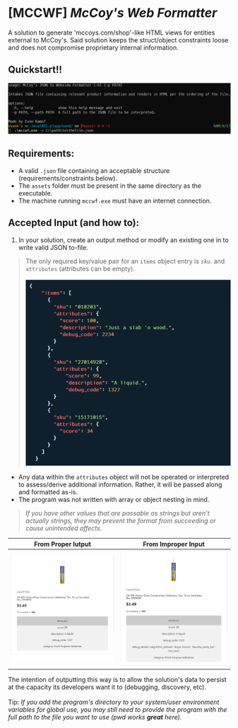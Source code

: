 # [MCCWF] *McCoy's Web Formatter*
A solution to generate 'mccoys.com/shop'-like HTML views for entities external to McCoy's. Said solution keeps the struct/object constraints loose and does not compromise proprietary internal information.

## Quickstart!!
![Easy how-to](readme_assets/quickstart.PNG)

## Requirements:
* A valid `.json` file containing an acceptable structure (requirements/constraints below).
* The `assets` folder must be present in the same directory as the executable.
* The machine running `mccwf.exe` must have an internet connection.

## Accepted Input (and how to):
1. In your solution, create an output method or modify an existing one in to write valid JSON to-file.
>The only required key/value pair for an `items` object entry is *`sku`*. and `attributes` (attributes can be empty).\
\
 ![valid json structure image](readme_assets/example_struct.png)
* Any data within the `attributes` object will not be operated or interpreted to assess/derive additional information. Rather, it will be passed along and formatted as-is.
* The program was not written with array or object nesting in mind.
> *If you have other values that are passable as strings but aren't actually strings, they may prevent the format from succeeding or cause unintended affects.*

| From Proper Iutput | From Improper Input |
| ----------- | ----------- |
| ![expected output for a product](readme_assets/formatted_product_card.PNG) | ![improper output for a product](readme_assets/improperly_formatted_product_card.PNG) |
  
The intention of outputting this way is to allow the solution's data to persist at the capacity its developers want it to (debugging, discovery, etc).\
\
Tip: *If you add the program's directory to your system/user environment variables for global use, you may still need to provide the program with the full path to the file you want to use (pwd works **great** here).*
